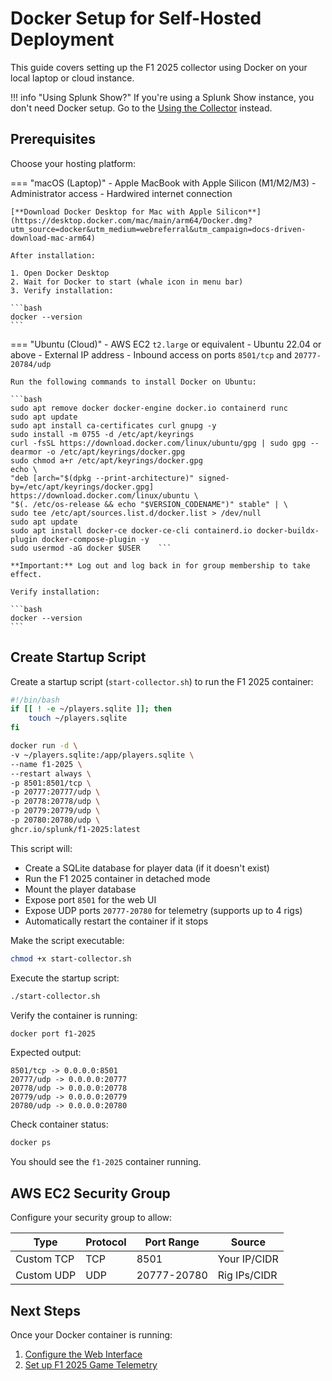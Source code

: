 # Docker Setup for Self-Hosted Deployment

This guide covers setting up the F1 2025 collector using Docker on your local laptop or cloud instance.

!!! info "Using Splunk Show?"
    If you're using a Splunk Show instance, you don't need Docker setup. Go to the [Using the Collector](configuration.md) instead.

## Prerequisites

Choose your hosting platform:

=== "macOS (Laptop)"
    - Apple MacBook with Apple Silicon (M1/M2/M3)
    - Administrator access
    - Hardwired internet connection

    [**Download Docker Desktop for Mac with Apple Silicon**](https://desktop.docker.com/mac/main/arm64/Docker.dmg?utm_source=docker&utm_medium=webreferral&utm_campaign=docs-driven-download-mac-arm64)

    After installation:

    1. Open Docker Desktop
    2. Wait for Docker to start (whale icon in menu bar)
    3. Verify installation:

    ```bash
    docker --version
    ```

=== "Ubuntu (Cloud)"
    - AWS EC2 `t2.large` or equivalent
    - Ubuntu 22.04 or above
    - External IP address
    - Inbound access on ports `8501/tcp` and `20777-20784/udp`

    Run the following commands to install Docker on Ubuntu:

    ```bash
    sudo apt remove docker docker-engine docker.io containerd runc
    sudo apt update
    sudo apt install ca-certificates curl gnupg -y
    sudo install -m 0755 -d /etc/apt/keyrings
    curl -fsSL https://download.docker.com/linux/ubuntu/gpg | sudo gpg --dearmor -o /etc/apt/keyrings/docker.gpg
    sudo chmod a+r /etc/apt/keyrings/docker.gpg
    echo \
    "deb [arch="$(dpkg --print-architecture)" signed-by=/etc/apt/keyrings/docker.gpg] https://download.docker.com/linux/ubuntu \
    "$(. /etc/os-release && echo "$VERSION_CODENAME")" stable" | \
    sudo tee /etc/apt/sources.list.d/docker.list > /dev/null
    sudo apt update
    sudo apt install docker-ce docker-ce-cli containerd.io docker-buildx-plugin docker-compose-plugin -y
    sudo usermod -aG docker $USER    ```

    **Important:** Log out and log back in for group membership to take effect.

    Verify installation:

    ```bash
    docker --version
    ```

## Create Startup Script

Create a startup script (`start-collector.sh`) to run the F1 2025 container:

```bash
#!/bin/bash
if [[ ! -e ~/players.sqlite ]]; then
    touch ~/players.sqlite
fi

docker run -d \
-v ~/players.sqlite:/app/players.sqlite \
--name f1-2025 \
--restart always \
-p 8501:8501/tcp \
-p 20777:20777/udp \
-p 20778:20778/udp \
-p 20779:20779/udp \
-p 20780:20780/udp \
ghcr.io/splunk/f1-2025:latest
```

This script will:

- Create a SQLite database for player data (if it doesn't exist)
- Run the F1 2025 container in detached mode
- Mount the player database
- Expose port `8501` for the web UI
- Expose UDP ports `20777-20780` for telemetry (supports up to 4 rigs)
- Automatically restart the container if it stops

Make the script executable:

```bash
chmod +x start-collector.sh
```

Execute the startup script:

```bash
./start-collector.sh
```

Verify the container is running:

```bash
docker port f1-2025
```

Expected output:

```text
8501/tcp -> 0.0.0.0:8501
20777/udp -> 0.0.0.0:20777
20778/udp -> 0.0.0.0:20778
20779/udp -> 0.0.0.0:20779
20780/udp -> 0.0.0.0:20780
```

Check container status:

```bash
docker ps
```

You should see the `f1-2025` container running.

## AWS EC2 Security Group

Configure your security group to allow:

| Type | Protocol | Port Range | Source |
|------|----------|------------|--------|
| Custom TCP | TCP | 8501 | Your IP/CIDR |
| Custom UDP | UDP | 20777-20780 | Rig IPs/CIDR |

## Next Steps

Once your Docker container is running:

1. [Configure the Web Interface](configuration.md)
2. [Set up F1 2025 Game Telemetry](telemetry.md)
